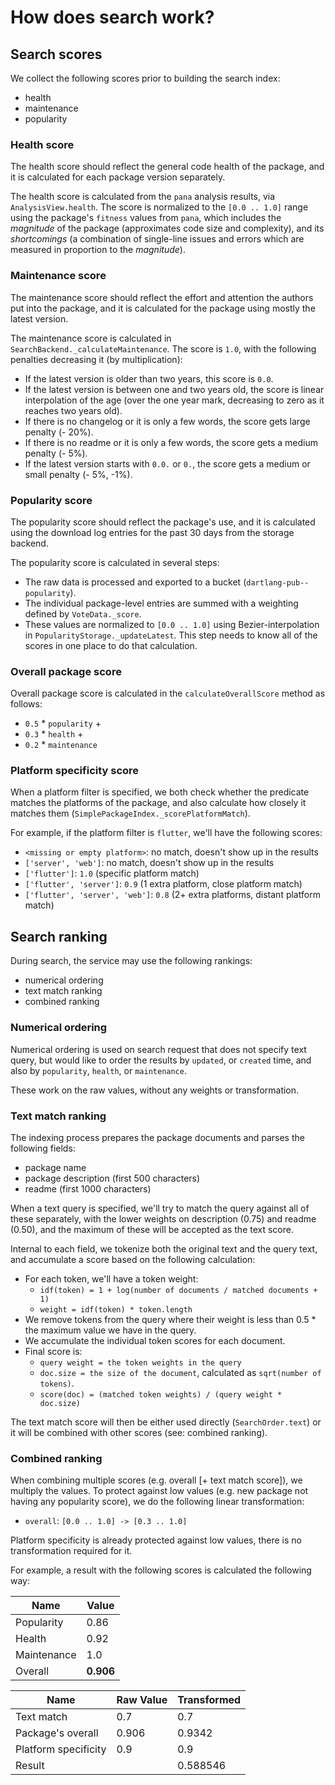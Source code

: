 # How does search work?

## Search scores

We collect the following scores prior to building the search index:
- health
- maintenance
- popularity

### Health score

The health score should reflect the general code health of the package,
and it is calculated for each package version separately.

The health score is calculated from the `pana` analysis results, via
`AnalysisView.health`. The score is normalized to the `[0.0 .. 1.0]`
range using the package's `fitness` values from `pana`, which includes
the *magnitude* of the package (approximates code size and complexity),
and its *shortcomings* (a combination of single-line issues and errors
which are measured in proportion to the *magnitude*). 

### Maintenance score

The maintenance score should reflect the effort and attention the authors
put into the package, and it is calculated for the package using mostly the
latest version. 

The maintenance score is calculated in `SearchBackend._calculateMaintenance`.
The score is `1.0`, with the following penalties decreasing it (by multiplication):

- If the latest version is older than two years, this score is `0.0`.
- If the latest version is between one and two years old, the score is linear interpolation of the age (over the one year mark, decreasing to zero as it reaches two years old).
- If there is no changelog or it is only a few words, the score gets large penalty (- 20%).
- If there is no readme or it is only a few words, the score gets a medium penalty (- 5%).
- If the latest version starts with `0.0.` or `0.`, the score gets a medium or small penalty (- 5%, -1%).

### Popularity score

The popularity score should reflect the package's use, and it is calculated
using the download log entries for the past 30 days from the storage backend.

The popularity score is calculated in several steps:

- The raw data is processed and exported to a bucket (`dartlang-pub--popularity`).
- The individual package-level entries are summed with a weighting defined by `VoteData._score`.
- These values are normalized to `[0.0 .. 1.0]` using Bezier-interpolation in
  `PopularityStorage._updateLatest`. This step needs to know all of the scores
  in one place to do that calculation.

### Overall package score

Overall package score is calculated in the `calculateOverallScore` method as follows:

- `0.5` * `popularity` +
- `0.3` * `health` +
- `0.2` * `maintenance`

### Platform specificity score

When a platform filter is specified, we both check whether the predicate
matches the platforms of the package, and also calculate how closely it
matches them (`SimplePackageIndex._scorePlatformMatch`).

For example, if the platform filter is `flutter`, we'll have the following scores:

- `<missing or empty platform>`: no match, doesn't show up in the results
- `['server', 'web']`: no match, doesn't show up in the results
- `['flutter']`: `1.0` (specific platform match)
- `['flutter', 'server']`: `0.9` (1 extra platform, close platform match)
- `['flutter', 'server', 'web']`: `0.8` (2+ extra platforms, distant platform match)

## Search ranking

During search, the service may use the following rankings:

- numerical ordering
- text match ranking
- combined ranking

### Numerical ordering

Numerical ordering is used on search request that does not specify text query, but
would like to order the results by `updated`, or `created` time, and also by
`popularity`, `health`, or `maintenance`. 

These work on the raw values, without any weights or transformation.

### Text match ranking

The indexing process prepares the package documents and parses the following fields:

- package name
- package description (first 500 characters)
- readme (first 1000 characters)

When a text query is specified, we'll try to match the query against all of these
separately, with the lower weights on description (0.75) and readme (0.50), and
the maximum of these will be accepted as the text score.

Internal to each field, we tokenize both the original text and the query text,
and accumulate a score based on the following calculation:

- For each token, we'll have a token weight:
  - `idf(token) = 1 + log(number of documents / matched documents + 1)`
  - `weight = idf(token) * token.length`
- We remove tokens from the query where their weight is less than 0.5 * the maximum value we have in the query.
- We accumulate the individual token scores for each document.
- Final score is:
  - `query weight = the token weights in the query`
  - `doc.size = the size of the document`, calculated as `sqrt(number of tokens)`.
  - `score(doc) = (matched token weights) / (query weight * doc.size)`

The text match score will then be either used directly (`SearchOrder.text`) or it
will be combined with other scores (see: combined ranking).

### Combined ranking

When combining multiple scores (e.g. overall \[+ text match score]),
we multiply the values. To protect against low values (e.g. new package not having any popularity
score), we do the following linear transformation:

- `overall`: `[0.0 .. 1.0] -> [0.3 .. 1.0]`

Platform specificity is already protected against low values, there is no
transformation required for it.

For example, a result with the following scores is calculated the following way:

| Name | Value |
| --- | --- |
| Popularity | 0.86 |
| Health | 0.92 |
| Maintenance | 1.0 |
| Overall | **0.906** |

| Name | Raw Value | Transformed | 
| --- | --- | --- | 
| Text match | 0.7 | 0.7 | 
| Package's overall | 0.906 | 0.9342 | 
| Platform specificity | 0.9 | 0.9 |
| Result |  | 0.588546 | 
